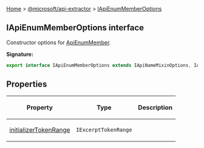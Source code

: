 [Home](./index) &gt; [@microsoft/api-extractor](./api-extractor.md) &gt; [IApiEnumMemberOptions](./api-extractor.iapienummemberoptions.md)

## IApiEnumMemberOptions interface

Constructor options for [ApiEnumMember](./api-extractor.apienummember.md)<!-- -->.

<b>Signature:</b>

```typescript
export interface IApiEnumMemberOptions extends IApiNameMixinOptions, IApiReleaseTagMixinOptions, IApiDeclaredItemOptions 
```

## Properties

|  <p>Property</p> | <p>Type</p> | <p>Description</p> |
|  --- | --- | --- |
|  <p>[initializerTokenRange](./api-extractor.iapienummemberoptions.initializertokenrange.md)</p> | <p>`IExcerptTokenRange`</p> |  |

